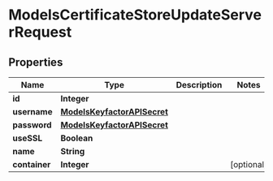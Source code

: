 

# ModelsCertificateStoreUpdateServerRequest


## Properties

| Name | Type | Description | Notes |
|------------ | ------------- | ------------- | -------------|
|**id** | **Integer** |  |  |
|**username** | [**ModelsKeyfactorAPISecret**](ModelsKeyfactorAPISecret.md) |  |  |
|**password** | [**ModelsKeyfactorAPISecret**](ModelsKeyfactorAPISecret.md) |  |  |
|**useSSL** | **Boolean** |  |  |
|**name** | **String** |  |  |
|**container** | **Integer** |  |  [optional] |



